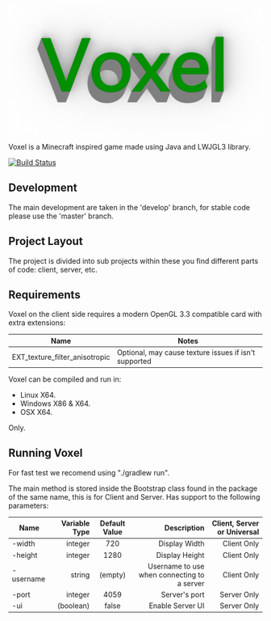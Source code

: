 ![Voxel](/docs/images/Voxel-Logo.png?raw=true)

Voxel is a Minecraft inspired game made using Java and LWJGL3 library.

[![Build Status](https://travis-ci.org/Lux-Vacuos/Voxel.svg?branch=develop)](https://travis-ci.org/Lux-Vacuos/Voxel)


## Development

The main development are taken in the 'develop' branch, for stable code please use the 'master' branch.

## Project Layout

The project is divided into sub projects within these you find different parts of code: client, server, etc.

## Requirements

Voxel on the client side requires a modern OpenGL 3.3 compatible card with extra extensions:

| Name | Notes |
| ------------- | ------------- |
| EXT_texture_filter_anisotropic | Optional, may cause texture issues if isn't supported |

Voxel can be compiled and run in:

- Linux X64.
- Windows X86 & X64.
- OSX X64.

Only. 

## Running Voxel

For fast test we recomend using "./gradlew run".

The main method is stored inside the Bootstrap class found in the package of the same name, this is for Client and Server. Has support to the following parameters:

| Name          | Variable Type | Default Value  | Description    | Client, Server or Universal |
| ------------- | -------------:| :-------------:| --------------:| -----------:|
| -width        | integer       | 720            | Display Width  | Client Only |
| -height       | integer       | 1280           | Display Height | Client Only |
| -username     | string        | (empty)        | Username to use when connecting to a server | Client Only |
| -port         | integer       | 4059           | Server's port  | Server Only |
| -ui           | (boolean)     | false          | Enable Server UI  | Server Only |

